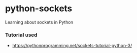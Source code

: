 # python-sockets
Learning about sockets in Python

### Tutorial used
- https://pythonprogramming.net/sockets-tutorial-python-3/
